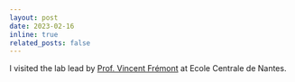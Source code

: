 ```yaml
---
layout: post
date: 2023-02-16
inline: true
related_posts: false
---
```


I visited the lab lead by [Prof. Vincent Frémont](https://sites.google.com/view/vincent-fremont-ecnantes/home) at Ecole Centrale de Nantes.
